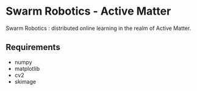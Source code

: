 # Swarm Robotics - Active Matter 

Swarm Robotics : distributed online learning in the realm of Active Matter.


## Requirements

* numpy
* matplotlib
* cv2
* skimage

  
